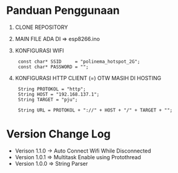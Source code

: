 # Panduan Penggunaan

1. CLONE REPOSITORY
2. MAIN FILE ADA DI => esp8266.ino 
3. KONFIGURASI WIFI

        const char* SSID     = "polinema_hotspot_2G";
        const char* PASSWORD = "";

4. KONFIGURASI HTTP CLIENT (=) OTW MASIH DI HOSTING

        String PROTOKOL = "http";
        String HOST = "192.168.137.1";
        String TARGET = "pju";
        
        String URL = PROTOKOL + "://" + HOST + "/" + TARGET + "";


# Version Change Log

- Verison 1.1.0 -> Auto Connect Wifi While Disconnected
- Version 1.0.1 => Multitask Enable using Protothread
- Version 1.0.0 => String Parser 
